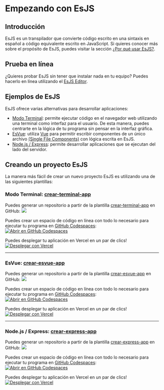# Empezando con EsJS

## Introducción

EsJS es un transpilador que convierte código escrito en una sintaxis en español a código equivalente escrito en JavaScript. Si quieres conocer más sobre el propósito de EsJS, puedes visitar la sección [¿Por qué usar EsJS?](./por-que-usar-esjs).

## Prueba en línea

¿Quieres probar EsJS sin tener que instalar nada en tu equipo? Puedes hacerlo en línea utilizando el [EsJS Editor](https://editor.esjs.dev/).

## Ejemplos de EsJS

EsJS ofrece varias alternativas para desarrollar aplicaciones:

- [Modo Terminal](https://demo-esjs-terminal.vercel.app/): permite ejecutar código en el navegador web utilizando una terminal como interfaz para el usuario. De esta manera, puedes centrarte en la lógica de tu programa sin pensar en la interfaz gráfica.
- [EsVue](https://demo-esvue.vercel.app/): utiliza [Vue](https://vuejs.org/) para permitir escribir componentes de un único archivo [(Single File Components)](https://vuejs.org/api/sfc-spec.html#overview) con lógica escrita en EsJS.
- [Node.js / Express](https://demo-esjs-express.vercel.app/): permite desarrollar aplicaciones que se ejecutan del lado del servidor.

## Creando un proyecto EsJS

La manera más fácil de crear un nuevo proyecto EsJS es utilizando una de las siguientes plantillas:

### Modo Terminal: [crear-terminal-app](https://github.com/es-js/crear-terminal-app/)

Puedes generar un repositorio a partir de la plantilla [crear-terminal-app](https://github.com/es-js/crear-terminal-app/generate) en GitHub:
<a href="https://github.com/es-js/crear-terminal-app/generate">
  <img src="https://img.shields.io/badge/Utilizar%20esta-plantilla-blue?logo=github">
</a>

Puedes crear un espacio de código en línea con todo lo necesario para ejecutar tu programa en [GitHub Codespaces](https://github.com/codespaces/new?hide_repo_select=true&ref=main&repo=583951106):
[![Abrir en GitHub Codespaces](https://github.com/codespaces/badge.svg)](https://github.com/codespaces/new?hide_repo_select=true&ref=main&repo=583951106)

Puedes desplegar tu aplicación en Vercel en un par de clics!
[![Desplegar con Vercel](https://vercel.com/button)](https://vercel.com/new/clone?repository-url=https%3A%2F%2Fgithub.com%2Fes-js%2Fcrear-terminal-app&project-name=mi-esjs-terminal-app&repository-name=mi-esjs-terminal-app&demo-title=EsJS%20Terminal%20App&demo-description=Aplicaci%C3%B3n%20Web%20escrita%20en%20EsJS&demo-url=https%3A%2F%2Fdemo-esjs-terminal.vercel.app%2F)

---

### EsVue: [crear-esvue-app](https://github.com/es-js/crear-esvue-app/)

Puedes generar un repositorio a partir de la plantilla [crear-esvue-app](https://github.com/es-js/crear-esvue-app/generate) en GitHub:
<a href="https://github.com/es-js/crear-esvue-app/generate">
<img src="https://img.shields.io/badge/Utilizar%20esta-plantilla-blue?logo=github">
</a>

Puedes crear un espacio de código en línea con todo lo necesario para ejecutar tu programa en [GitHub Codespaces](https://github.com/codespaces/new?hide_repo_select=true&ref=main&repo=583951133):
[![Abrir en GitHub Codespaces](https://github.com/codespaces/badge.svg)](https://github.com/codespaces/new?hide_repo_select=true&ref=main&repo=583951133)

Puedes desplegar tu aplicación en Vercel en un par de clics!
[![Desplegar con Vercel](https://vercel.com/button)](https://vercel.com/new/clone?repository-url=https%3A%2F%2Fgithub.com%2Fes-js%2Fcrear-esvue-app&project-name=mi-esvue-app&repository-name=mi-esvue-app&demo-title=Esvue%20App&demo-description=Aplicaci%C3%B3n%20Web%20escrita%20en%20EsVue&demo-url=https%3A%2F%2Fdemo-esvue.vercel.app%2F)

---

### Node.js / Express: [crear-express-app](https://github.com/es-js/crear-express-app/)

Puedes generar un repositorio a partir de la plantilla [crear-express-app](https://github.com/es-js/crear-express-app/generate) en GitHub:
<a href="https://github.com/es-js/crear-express-app/generate">
<img src="https://img.shields.io/badge/Utilizar%20esta-plantilla-blue?logo=github">
</a>

Puedes crear un espacio de código en línea con todo lo necesario para ejecutar tu programa en [GitHub Codespaces](https://github.com/codespaces/new?hide_repo_select=true&ref=main&repo=584128802):
[![Abrir en GitHub Codespaces](https://github.com/codespaces/badge.svg)](https://github.com/codespaces/new?hide_repo_select=true&ref=main&repo=584128802)

Puedes desplegar tu aplicación en Vercel en un par de clics!
[![Desplegar con Vercel](https://vercel.com/button)](https://vercel.com/new/clone?repository-url=https%3A%2F%2Fgithub.com%2Fes-js%2Fcrear-express-app&project-name=mi-esjs-express-app&repository-name=mi-esjs-express-app&demo-title=EsJS%20Express%20App&demo-description=Aplicaci%C3%B3n%20que%20se%20ejecuta%20del%20lado%20del%20Servidor%20escrita%20en%20EsJS&demo-url=https%3A%2F%2Fdemo-esjs-express.vercel.app%2F)
